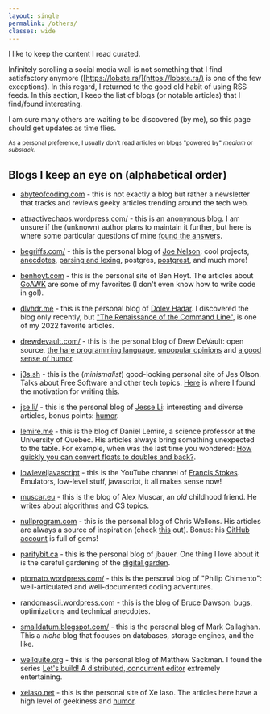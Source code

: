 ```yaml
---
layout: single
permalink: /others/
classes: wide
---
```


I like to keep the content I read curated. 

Infinitely scrolling a social media wall is not something that I find satisfactory anymore ([https://lobste.rs/](https://lobste.rs/) is one of the few exceptions). In this regard, I returned to the good old habit of using RSS feeds. In this section, I keep the list of blogs (or notable articles) that I find/found interesting. 

I am sure many others are waiting to be discovered (by me), so this page should get updates as time flies.

<sub>As a personal preference, I usually don't read articles on blogs "powered by" *medium* or *substack*.</sub>

## Blogs I keep an eye on (alphabetical order)

* [abyteofcoding.com](https://abyteofcoding.com/issues/) - this is not exactly a blog but rather a newsletter that tracks and reviews geeky articles trending around the tech web.

* [attractivechaos.wordpress.com/](https://attractivechaos.wordpress.com/) - this is an [anonymous blog](https://attractivechaos.wordpress.com/about/). I am unsure if the (unknown) author plans to maintain it further, but here is where some particular questions of mine [found the answers](https://attractivechaos.wordpress.com/2019/12/28/deletion-from-hash-tables-without-tombstones/). 

* [begriffs.com/](https://begriffs.com/) - this is the personal blog of [Joe Nelson](https://github.com/begriffs): cool projects, [anecdotes](https://begriffs.com/posts/2018-11-15-c-portability.html), [parsing and lexing](https://begriffs.com/posts/2021-11-28-practical-parsing.html), postgres, [postgrest](https://begriffs.com/posts/2015-10-02-postgrest-workshop.html), and much more! 

* [benhoyt.com](https://benhoyt.com/writings/) - this is the personal site of Ben Hoyt. The articles about [GoAWK](https://github.com/benhoyt/goawk) are some of my favorites (I don't even know how to write code in go!). 

* [dlvhdr.me](https://dlvhdr.me/) - this is the personal blog of [Dolev Hadar](https://github.com/dlvhdr). I discovered the blog only recently, but ["The Renaissance of the Command Line"](https://dlvhdr.me/posts/the-renaissance-of-the-command-line), is one of my 2022 favorite articles. 

* [drewdevault.com/](https://drewdevault.com/) - this is the personal blog of Drew DeVault: open source, [the hare programming language](https://harelang.org/), [unpopular opinions](https://drewdevault.com/2022/10/03/Does-Rust-belong-in-Linux.html) and [a good sense of humor](https://drewdevault.com/2021/11/16/Cash-for-leftpad.html). 

* [j3s.sh](https://j3s.sh) - this is the (*minismalist*) good-looking personal site of Jes Olson. Talks about Free Software and other tech topics. [Here](https://j3s.sh/thought/my-website-is-one-binary.html) is where I found the motivation for writing [this]({{site.url}}/2022/04/10/a-blog-that-is-a-single-executable-binary).

* [jse.li/](https://blog.jse.li/) - this is the personal blog of [Jesse Li](https://github.com/veggiedefender): interesting and diverse articles, bonus points: [humor](https://blog.jse.li/posts/ten-seconds/). 

* [lemire.me](https://lemire.me/blog/) - this is the blog of Daniel Lemire, a science professor at the University of Quebec. His articles always bring something unexpected to the table. For example, when was the last time you wondered: [How quickly you can convert floats to doubles and back?](https://lemire.me/blog/2022/07/20/how-quickly-can-you-convert-floats-to-doubles-and-back/). 

* [lowleveljavascript](https://www.youtube.com/c/lowleveljavascript) - this is the YouTube channel of [Francis Stokes](https://github.com/francisrstokes). Emulators, low-level stuff, javascript, it all makes sense now!

* [muscar.eu](https://muscar.eu/) - this is the blog of Alex Muscar, an *old* childhood friend. He writes about algorithms and CS topics.

* [nullprogram.com](https://nullprogram.com/) - this is the personal blog of Chris Wellons. His articles are always a source of inspiration (check [this](https://nullprogram.com/blog/2014/12/23/) out). Bonus: his [GitHub account](https://github.com/skeeto) is full of gems!

* [paritybit.ca](https://www.paritybit.ca/) - this is the personal blog of jbauer. One thing I love about it is the careful gardening of the [digital garden](https://www.paritybit.ca/garden/).

* [ptomato.wordpress.com/](https://ptomato.wordpress.com/) - this is the personal blog of "Philip Chimento": well-articulated and well-documented coding adventures. 

* [randomascii.wordpress.com](https://randomascii.wordpress.com) - this is the blog of Bruce Dawson: bugs, optimizations and technical anecdotes. 

* [smalldatum.blogspot.com/](https://smalldatum.blogspot.com/) - this is the personal blog of Mark Callaghan. This a *niche* blog that focuses on databases, storage engines, and the like. 

* [wellquite.org](https://wellquite.org/) - this is the personal blog of Matthew Sackman. I found the series [Let's build! A distributed, concurrent editor](https://wellquite.org/posts/lets_build/edist_intro/) extremely entertaining. 

* [xeiaso.net](https://xeiaso.net/blog) - this is the personal site of Xe Iaso. The articles here have a high level of geekiness and [humor](https://xeiaso.net/blog/sleeping-the-technical-interview).  







